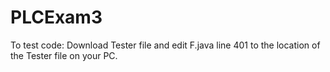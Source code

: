 # PLCExam3

To test code: Download Tester file and edit F.java line 401 to the location of the Tester file on your PC.
